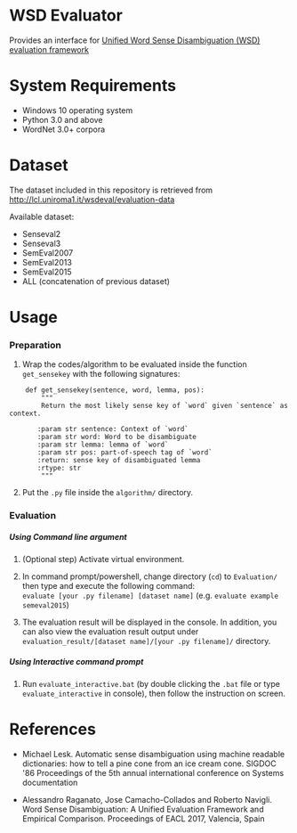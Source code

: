 # WSD Evaluator
Provides an interface for [Unified Word Sense Disambiguation (WSD) evaluation framework](http://lcl.uniroma1.it/wsdeval/home)

# System Requirements
* Windows 10 operating system
* Python 3.0 and above
* WordNet 3.0+ corpora

# Dataset
The dataset included in this repository is retrieved from http://lcl.uniroma1.it/wsdeval/evaluation-data

Available dataset:
* Senseval2
* Senseval3
* SemEval2007
* SemEval2013
* SemEval2015
* ALL (concatenation of previous dataset)

# Usage
### Preparation
1. Wrap the codes/algorithm to be evaluated inside the function `get_sensekey` with the following signatures:
```
    def get_sensekey(sentence, word, lemma, pos):
        """
        Return the most likely sense key of `word` given `sentence` as context.

       :param str sentence: Context of `word`
       :param str word: Word to be disambiguate
       :param str lemma: lemma of `word`
       :param str pos: part-of-speech tag of `word`
       :return: sense key of disambiguated lemma
       :rtype: str
        """
```

2. Put the `.py` file inside the `algorithm/` directory.

### Evaluation
##### Using Command line argument
1. (Optional step) Activate virtual environment.
2. In command prompt/powershell, change directory (`cd`) to `Evaluation/` then type and execute the following command:
<br/>```evaluate [your .py filename] [dataset name]``` (e.g. ```evaluate example semeval2015```)

3. The evaluation result will be displayed in the console. In addition, you can also view the evaluation result output under `evaluation_result/[dataset name]/[your .py filename]/` directory.

##### Using Interactive command prompt
1. Run `evaluate_interactive.bat` (by double clicking the `.bat` file or type `evaluate_interactive` in console), then follow the instruction on screen.


# References
 * Michael Lesk. 
 Automatic sense disambiguation using machine readable dictionaries: how to tell a pine cone from an ice cream cone. 
SIGDOC '86 Proceedings of the 5th annual international conference on Systems documentation

 * Alessandro Raganato, Jose Camacho-Collados and Roberto Navigli.
Word Sense Disambiguation: A Unified Evaluation Framework and Empirical Comparison.
Proceedings of EACL 2017, Valencia, Spain
